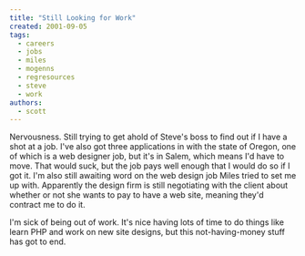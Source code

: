 ```yaml
---
title: "Still Looking for Work"
created: 2001-09-05
tags: 
  - careers
  - jobs
  - miles
  - mogenns
  - regresources
  - steve
  - work
authors: 
  - scott
---
```


Nervousness. Still trying to get ahold of Steve's boss to find out if I have a shot at a job. I've also got three applications in with the state of Oregon, one of which is a web designer job, but it's in Salem, which means I'd have to move. That would suck, but the job pays well enough that I would do so if I got it. I'm also still awaiting word on the web design job Miles tried to set me up with. Apparently the design firm is still negotiating with the client about whether or not she wants to pay to have a web site, meaning they'd contract me to do it.

I'm sick of being out of work. It's nice having lots of time to do things like learn PHP and work on new site designs, but this not-having-money stuff has got to end.
